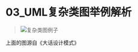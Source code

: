 # 03_UML复杂类图举例解析

> ![复杂类图例子](https://img.mukewang.com/szimg/5c8209040001607619201080.jpg)

上面的图源自《大话设计模式》
